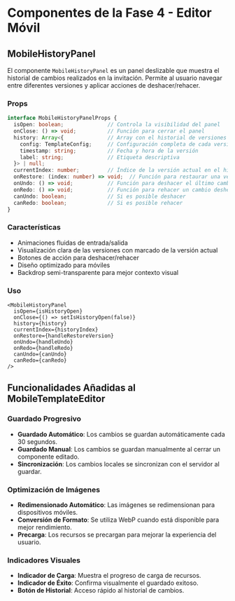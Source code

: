 # Componentes de la Fase 4 - Editor Móvil

## MobileHistoryPanel

El componente `MobileHistoryPanel` es un panel deslizable que muestra el historial de cambios realizados en la invitación. Permite al usuario navegar entre diferentes versiones y aplicar acciones de deshacer/rehacer.

### Props

```typescript
interface MobileHistoryPanelProps {
  isOpen: boolean;              // Controla la visibilidad del panel
  onClose: () => void;          // Función para cerrar el panel
  history: Array<{              // Array con el historial de versiones
    config: TemplateConfig;     // Configuración completa de cada versión
    timestamp: string;          // Fecha y hora de la versión
    label: string;              // Etiqueta descriptiva 
  }> | null;
  currentIndex: number;         // Índice de la versión actual en el historial
  onRestore: (index: number) => void;  // Función para restaurar una versión
  onUndo: () => void;           // Función para deshacer el último cambio
  onRedo: () => void;           // Función para rehacer un cambio deshecho
  canUndo: boolean;             // Si es posible deshacer
  canRedo: boolean;             // Si es posible rehacer
}
```

### Características

- Animaciones fluidas de entrada/salida
- Visualización clara de las versiones con marcado de la versión actual
- Botones de acción para deshacer/rehacer
- Diseño optimizado para móviles
- Backdrop semi-transparente para mejor contexto visual

### Uso

```tsx
<MobileHistoryPanel
  isOpen={isHistoryOpen}
  onClose={() => setIsHistoryOpen(false)}
  history={history}
  currentIndex={historyIndex}
  onRestore={handleRestoreVersion}
  onUndo={handleUndo}
  onRedo={handleRedo}
  canUndo={canUndo}
  canRedo={canRedo}
/>
```

## Funcionalidades Añadidas al MobileTemplateEditor

### Guardado Progresivo

- **Guardado Automático**: Los cambios se guardan automáticamente cada 30 segundos.
- **Guardado Manual**: Los cambios se guardan manualmente al cerrar un componente editado.
- **Sincronización**: Los cambios locales se sincronizan con el servidor al guardar.

### Optimización de Imágenes

- **Redimensionado Automático**: Las imágenes se redimensionan para dispositivos móviles.
- **Conversión de Formato**: Se utiliza WebP cuando está disponible para mejor rendimiento.
- **Precarga**: Los recursos se precargan para mejorar la experiencia del usuario.

### Indicadores Visuales

- **Indicador de Carga**: Muestra el progreso de carga de recursos.
- **Indicador de Éxito**: Confirma visualmente el guardado exitoso.
- **Botón de Historial**: Acceso rápido al historial de cambios.
